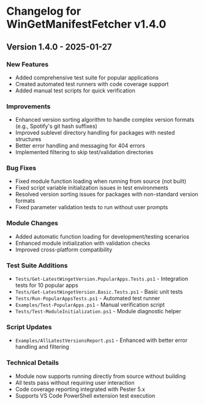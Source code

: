 # Changelog for WinGetManifestFetcher v1.4.0

## Version 1.4.0 - 2025-01-27

### New Features
- Added comprehensive test suite for popular applications
- Created automated test runners with code coverage support
- Added manual test scripts for quick verification

### Improvements
- Enhanced version sorting algorithm to handle complex version formats (e.g., Spotify's git hash suffixes)
- Improved sublevel directory handling for packages with nested structures
- Better error handling and messaging for 404 errors
- Implemented filtering to skip test/validation directories

### Bug Fixes
- Fixed module function loading when running from source (not built)
- Fixed script variable initialization issues in test environments
- Resolved version sorting issues for packages with non-standard version formats
- Fixed parameter validation tests to run without user prompts

### Module Changes
- Added automatic function loading for development/testing scenarios
- Enhanced module initialization with validation checks
- Improved cross-platform compatibility

### Test Suite Additions
- `Tests/Get-LatestWingetVersion.PopularApps.Tests.ps1` - Integration tests for 10 popular apps
- `Tests/Get-LatestWingetVersion.Basic.Tests.ps1` - Basic unit tests  
- `Tests/Run-PopularAppsTests.ps1` - Automated test runner
- `Examples/Test-PopularApps.ps1` - Manual verification script
- `Tests/Test-ModuleInitialization.ps1` - Module diagnostic helper

### Script Updates
- `Examples/AllLatestVersionsReport.ps1` - Enhanced with better error handling and filtering

### Technical Details
- Module now supports running directly from source without building
- All tests pass without requiring user interaction
- Code coverage reporting integrated with Pester 5.x
- Supports VS Code PowerShell extension test execution
